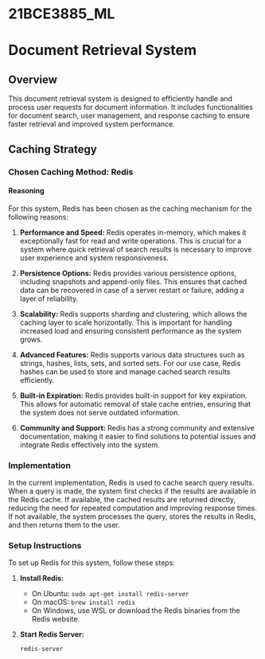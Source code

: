 # 21BCE3885_ML
# Document Retrieval System

## Overview

This document retrieval system is designed to efficiently handle and process user requests for document information. It includes functionalities for document search, user management, and response caching to ensure faster retrieval and improved system performance.

## Caching Strategy

### Chosen Caching Method: Redis

#### Reasoning

For this system, Redis has been chosen as the caching mechanism for the following reasons:

1. **Performance and Speed:** Redis operates in-memory, which makes it exceptionally fast for read and write operations. This is crucial for a system where quick retrieval of search results is necessary to improve user experience and system responsiveness.

2. **Persistence Options:** Redis provides various persistence options, including snapshots and append-only files. This ensures that cached data can be recovered in case of a server restart or failure, adding a layer of reliability.

3. **Scalability:** Redis supports sharding and clustering, which allows the caching layer to scale horizontally. This is important for handling increased load and ensuring consistent performance as the system grows.

4. **Advanced Features:** Redis supports various data structures such as strings, hashes, lists, sets, and sorted sets. For our use case, Redis hashes can be used to store and manage cached search results efficiently.

5. **Built-in Expiration:** Redis provides built-in support for key expiration. This allows for automatic removal of stale cache entries, ensuring that the system does not serve outdated information.

6. **Community and Support:** Redis has a strong community and extensive documentation, making it easier to find solutions to potential issues and integrate Redis effectively into the system.

### Implementation

In the current implementation, Redis is used to cache search query results. When a query is made, the system first checks if the results are available in the Redis cache. If available, the cached results are returned directly, reducing the need for repeated computation and improving response times. If not available, the system processes the query, stores the results in Redis, and then returns them to the user.

### Setup Instructions

To set up Redis for this system, follow these steps:

1. **Install Redis:**
   - On Ubuntu: `sudo apt-get install redis-server`
   - On macOS: `brew install redis`
   - On Windows, use WSL or download the Redis binaries from the Redis website.

2. **Start Redis Server:**
   ```sh
   redis-server
